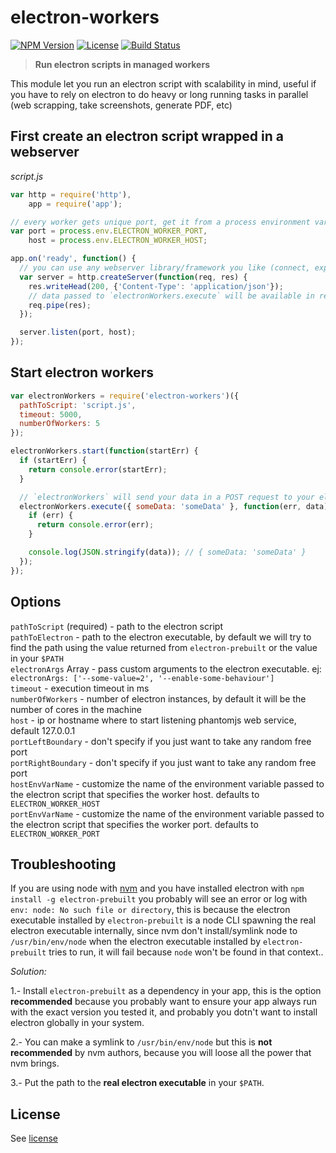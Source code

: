 # electron-workers
[![NPM Version](http://img.shields.io/npm/v/electron-workers.svg?style=flat-square)](https://npmjs.com/package/electron-workers)
[![License](http://img.shields.io/npm/l/electron-workers.svg?style=flat-square)](http://opensource.org/licenses/MIT)
[![Build Status](https://travis-ci.org/bjrmatos/electron-workers.png?branch=master)](https://travis-ci.org/bjrmatos/electron-workers)

> **Run electron scripts in managed workers**

This module let you run an electron script with scalability in mind, useful if you have to rely on electron to do heavy or long running tasks in parallel (web scrapping, take screenshots, generate PDF, etc)

## First create an electron script wrapped in a webserver

*script.js*
```js
var http = require('http'),
    app = require('app');

// every worker gets unique port, get it from a process environment variables
var port = process.env.ELECTRON_WORKER_PORT,
    host = process.env.ELECTRON_WORKER_HOST;

app.on('ready', function() {
  // you can use any webserver library/framework you like (connect, express, hapi, etc)
  var server = http.createServer(function(req, res) {
    res.writeHead(200, {'Content-Type': 'application/json'});
    // data passed to `electronWorkers.execute` will be available in req body
    req.pipe(res);
  });

  server.listen(port, host);
});
```


## Start electron workers

```js
var electronWorkers = require('electron-workers')({
  pathToScript: 'script.js',
  timeout: 5000,
  numberOfWorkers: 5
});

electronWorkers.start(function(startErr) {
  if (startErr) {
    return console.error(startErr);
  }

  // `electronWorkers` will send your data in a POST request to your electron script
  electronWorkers.execute({ someData: 'someData' }, function(err, data) {
    if (err) {
      return console.error(err);
    }

    console.log(JSON.stringify(data)); // { someData: 'someData' } 
  });
});
```

## Options

`pathToScript` (required) - path to the electron script<br/>
`pathToElectron` - path to the electron executable, by default we will try to find the path using the value returned from `electron-prebuilt` or the value in your `$PATH`<br/>
`electronArgs` Array - pass custom arguments to the electron executable. ej: `electronArgs: ['--some-value=2', '--enable-some-behaviour']`<br/>
`timeout` - execution timeout in ms<br/>
`numberOfWorkers` - number of electron instances, by default it will be the number of cores in the machine<br/>
`host` - ip or hostname where to start listening phantomjs web service, default 127.0.0.1<br/>
`portLeftBoundary` - don't specify if you just want to take any random free port<br/>
`portRightBoundary` - don't specify if you just want to take any random free port<br/>
`hostEnvVarName` - customize the name of the environment variable passed to the electron script that specifies the worker host. defaults to `ELECTRON_WORKER_HOST`<br/>
`portEnvVarName` - customize the name of the environment variable passed to the electron script that specifies the worker port. defaults to `ELECTRON_WORKER_PORT`

## Troubleshooting

If you are using node with [nvm](https://github.com/creationix/nvm) and you have installed electron with `npm install -g electron-prebuilt` you probably will see an error or log with `env: node: No such file or directory`, this is because the electron executable installed by `electron-prebuilt` is a node CLI spawning the real electron executable internally, since nvm don't install/symlink node to `/usr/bin/env/node` when the electron executable installed by `electron-prebuilt` tries to run, it will fail because `node` won't be found in that context..

*Solution:* 

1.- Install `electron-prebuilt` as a dependency in your app, this is the option **recommended** because you probably want to ensure your app always run with the exact version you tested it, and probably you dotn't want to install electron globally in your system.

2.- You can make a symlink to `/usr/bin/env/node` but this is **not recommended** by nvm authors, because you will loose all the power that nvm brings.

3.- Put the path to the **real electron executable** in your `$PATH`.

## License
See [license](https://github.com/bjrmatos/electron-workers/blob/master/LICENSE)
